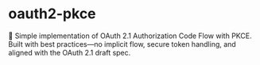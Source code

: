 # oauth2-pkce
🔐 Simple implementation of OAuth 2.1 Authorization Code Flow with PKCE. Built with best practices—no implicit flow, secure token handling, and aligned with the OAuth 2.1 draft spec.
